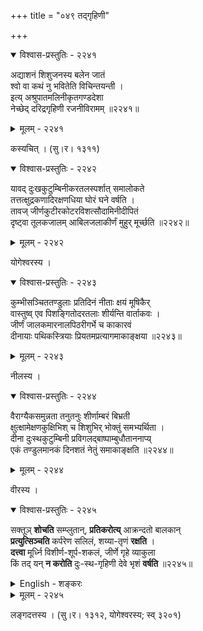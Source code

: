 +++
title = "०४९ तद्गृहिणी"

+++



<details open><summary>विश्वास-प्रस्तुतिः - २२४१</summary>

अद्याशनं शिशुजनस्य बलेन जातं   
श्वो वा कथं नु भवितेति विचिन्तयन्ती ।  
इत्य् अश्रुपातमलिनीकृतगण्डदेशा   
नेच्छेद् दरिद्रगृहिणी रजनीविरामम् ॥२२४१॥
</details>

<details><summary>मूलम् - २२४१</summary>

अद्याशनं शिशुजनस्य बलेन जातं   
श्वो वा कथं नु भवितेति विचिन्तयन्ती ।  
इत्य् अश्रुपातमलिनीकृतगण्डदेशा   
नेच्छेद् दरिद्रगृहिणी रजनीविरामम् ॥२२४१॥
</details>


कस्यचित् । (सु।र। १३११)  



<details open><summary>विश्वास-प्रस्तुतिः - २२४२</summary>

यावद् दुःखकुटुम्बिनीकरतलस्पर्शात् समालोकते  
तत्तत्क्षुद्रकणादिरक्षणधिया घोरं घने वर्षति ।  
तावज् जीर्णकुटीरकोटरविशत्सौदामिनीदीपितं  
दृष्ट्वा तूलकजालम् आबिलजलाकीर्णं मुहुर् मूर्च्छति ॥२२४२॥
</details>

<details><summary>मूलम् - २२४२</summary>

यावद् दुःखकुटुम्बिनीकरतलस्पर्शात् समालोकते  
तत्तत्क्षुद्रकणादिरक्षणधिया घोरं घने वर्षति ।  
तावज् जीर्णकुटीरकोटरविशत्सौदामिनीदीपितं  
दृष्ट्वा तूलकजालम् आबिलजलाकीर्णं मुहुर् मूर्च्छति ॥२२४२॥
</details>


योगेश्वरस्य ।  



<details open><summary>विश्वास-प्रस्तुतिः - २२४३</summary>

कुम्भीसञ्चिततण्डुलाः प्रतिदिनं नीताः क्षयं मूषिकैर्  
वास्तुष्व् एव पिशङ्गितोदरतलाः शीर्यन्ति वार्ताकवः ।  
जीर्णं जालकमारनालपिठरीगर्भे च काकारवं  
दीनायाः पथिकस्त्रियाः प्रियतमप्रत्यागमाकाङ्क्षया ॥२२४३॥
</details>

<details><summary>मूलम् - २२४३</summary>

कुम्भीसञ्चिततण्डुलाः प्रतिदिनं नीताः क्षयं मूषिकैर्  
वास्तुष्व् एव पिशङ्गितोदरतलाः शीर्यन्ति वार्ताकवः ।  
जीर्णं जालकमारनालपिठरीगर्भे च काकारवं  
दीनायाः पथिकस्त्रियाः प्रियतमप्रत्यागमाकाङ्क्षया ॥२२४३॥
</details>


नीलस्य ।  



<details open><summary>विश्वास-प्रस्तुतिः - २२४४</summary>

वैराग्यैकसमुन्नता तनुतनुः शीर्णाम्बरं बिभ्रती  
क्षुत्क्षामेक्षणकुक्षिभिश् च शिशुभिर् भोक्तुं समभ्यर्थिता ।  
दीना दुःस्थकुटुम्बिनी प्रविगलद्बाष्पाम्बुधौताननाप्य्  
एकं तण्डुलमानकं दिनशतं नेतुं समाकाङ्क्षति ॥२२४४॥
</details>

<details><summary>मूलम् - २२४४</summary>

वैराग्यैकसमुन्नता तनुतनुः शीर्णाम्बरं बिभ्रती  
क्षुत्क्षामेक्षणकुक्षिभिश् च शिशुभिर् भोक्तुं समभ्यर्थिता ।  
दीना दुःस्थकुटुम्बिनी प्रविगलद्बाष्पाम्बुधौताननाप्य्  
एकं तण्डुलमानकं दिनशतं नेतुं समाकाङ्क्षति ॥२२४४॥
</details>


वीरस्य ।  



<details open><summary>विश्वास-प्रस्तुतिः - २२४५</summary>

सक्तूञ् **शोचति** सम्प्लुतान्, **प्रतिकरोत्य्** आक्रन्दतो बालकान्  
**प्रत्युत्सिञ्चति** कर्परेण सलिलं, शय्या-तृणं **रक्षति** ।  
**दत्त्वा** मूर्ध्नि विशीर्ण-शूर्प-शकलं, जीर्णे गृहे व्याकुला  
किं तद् यन् **न करोति** दुः-स्थ-गृहिणी देवे भृशं **वर्षति** ॥२२४५॥
</details>

<details><summary>English - शङ्करः</summary>

She cries over the wet barley flour; pacifies her children; throws out the water with a potsherd; safeguards the straw bed; and covers her head with an old basket - the  poor man's helpless wife when the it rains nonstop on her hut.
</details>



<details><summary>मूलम् - २२४५</summary>

सक्तूञ् शोचति सम्प्लुतान् प्रतिकरोत्य् आक्रन्दतो बालकान्  
प्रत्युत्सिञ्चति कर्परेण सलिलं शय्यातृणं रक्षति ।  
दत्त्वा मूर्ध्नि विशीर्णशूर्पशकलं जीर्णे गृहे व्याकुला  
किं तद् यन् न करोति दुःस्थगृहिणी देवे भृशं वर्षति ॥२२४५॥
</details>


लङ्गदत्तस्य । (सु।र। १३१२, योगेश्वरस्य; स्व् ३२०१)  

